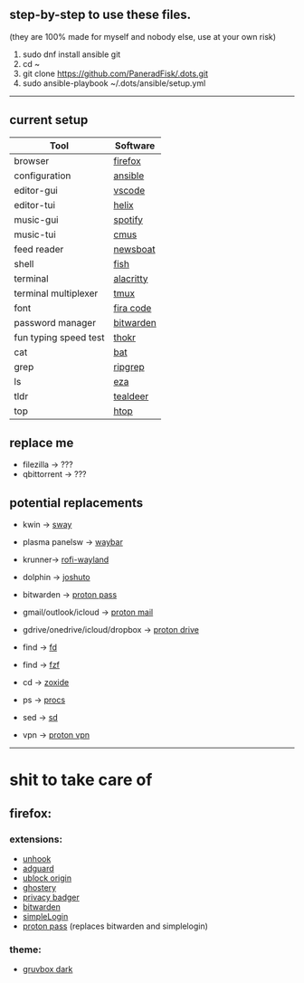 ## step-by-step to use these files.
(they are 100% made for myself and nobody else, use at your own risk)
1. sudo dnf install ansible git
2. cd ~
3. git clone https://github.com/PaneradFisk/.dots.git
5. sudo ansible-playbook ~/.dots/ansible/setup.yml
***


## current setup
| Tool                     | Software                                               |
|--------------------------|--------------------------------------------------------|
| browser                  | [firefox](https://www.mozilla.org/en-US/firefox/)      |
| configuration            | [ansible](https://github.com/ansible/ansible)          |
| editor-gui               | [vscode](https://code.visualstudio.com/)               |
| editor-tui               | [helix](https://github.com/helix-editor/helix)         |
| music-gui                | [spotify](https://www.spotify.com)                     |
| music-tui                | [cmus](https://github.com/cmus/cmus)                   |
| feed reader              | [newsboat](https://github.com/newsboat/newsboat)       |
| shell                    | [fish](https://github.com/fish-shell/fish-shell)       |
| terminal                 | [alacritty](https://github.com/alacritty/alacritty)    |
| terminal multiplexer     | [tmux](https://github.com/tmux/tmux)                   |
| font                     | [fira code](https://github.com/tonsky/FiraCode)        |
| password manager         | [bitwarden](https://github.com/bitwarden)              |
| fun typing speed test    | [thokr](https://github.com/jrnxf/thokr)                |
| cat                      | [bat](https://github.com/sharkdp/bat)                  |
| grep                     | [ripgrep](https://github.com/BurntSushi/ripgrep)       |
| ls                       | [eza](https://github.com/eza-community/eza)            |
| tldr                     | [tealdeer](https://github.com/dbrgn/tealdeer)          |
| top                      | [htop](https://github.com/hishamhm/htop)               |



## replace me
- filezilla -> ???
- qbittorrent -> ???


## potential replacements
- kwin -> [sway](https://github.com/swaywm/sway)
- plasma panelsw -> [waybar](https://github.com/Alexays/Waybar)
- krunner-> [rofi-wayland](https://github.com/lbonn/rofi)
- dolphin -> [joshuto](https://github.com/kamiyaa/joshuto)
- bitwarden -> [proton pass](https://proton.me/pass)
- gmail/outlook/icloud -> [proton mail](https://proton.me/mail)
- gdrive/onedrive/icloud/dropbox -> [proton drive](https://proton.me/drive)
- find -> [fd](https://github.com/sharkdp/fd)
- find -> [fzf](https://github.com/junegunn/fzf)
- cd -> [zoxide](https://github.com/ajeetdsouza/zoxide)
- ps -> [procs](https://github.com/dalance/procs)
- sed -> [sd](https://github.com/chmln/sd)


- vpn -> [proton vpn](https://protonvpn.com/)

***
# shit to take care of
## firefox:
### extensions:
- [unhook](https://unhook.app/)
- [adguard](https://adguard.com/en/welcome.html)
- [ublock origin](https://github.com/gorhill/uBlock#ublock-origin)
- [ghostery](https://www.ghostery.com/)
- [privacy badger](https://privacybadger.org/)
- [bitwarden](https://bitwarden.com/)
- [simpleLogin](https://simplelogin.io/)
- [proton pass](https://proton.me/pass) (replaces bitwarden and simplelogin)
### theme:
- [gruvbox dark](https://codeberg.org/calvinchd/GruvboxDarkFirefoxTheme)

    
